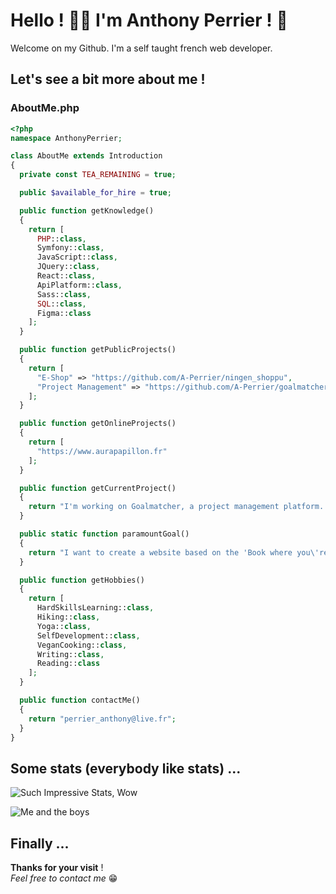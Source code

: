# Hello ! 🙏🏻 I'm Anthony Perrier ! 👋

Welcome on my Github.
I'm a self taught french web developer.

## Let's see a bit more about me !

### AboutMe.php
```php
<?php
namespace AnthonyPerrier;

class AboutMe extends Introduction
{
  private const TEA_REMAINING = true;

  public $available_for_hire = true;

  public function getKnowledge()
  {
    return [
      PHP::class,
      Symfony::class,
      JavaScript::class,
      JQuery::class,
      React::class,
      ApiPlatform::class,
      Sass::class,
      SQL::class,
      Figma::class
    ];
  }

  public function getPublicProjects()
  {
    return [
      "E-Shop" => "https://github.com/A-Perrier/ningen_shoppu",
      "Project Management" => "https://github.com/A-Perrier/goalmatcher"
    ];
  }

  public function getOnlineProjects()
  {
    return [
      "https://www.aurapapillon.fr"
    ];
  }

  public function getCurrentProject()
  {
    return "I'm working on Goalmatcher, a project management platform. Check the repository !";
  }

  public static function paramountGoal()
  {
    return "I want to create a website based on the 'Book where you\'re the hero' concept, as author and developer";
  }

  public function getHobbies()
  {
    return [
      HardSkillsLearning::class,
      Hiking::class,
      Yoga::class,
      SelfDevelopment::class,
      VeganCooking::class,
      Writing::class,
      Reading::class
    ];
  }

  public function contactMe()
  {
    return "perrier_anthony@live.fr";
  }
}


```


## Some stats (everybody like stats) ...
![Such Impressive Stats, Wow](https://github-readme-stats.vercel.app/api?username=A-Perrier&hide=prs,stars&count_private=true&show_icons=true&theme=merko&custom_title=Such%20Impressive%20Stats,%20Wow)

![Me and the boys](https://github-readme-stats.vercel.app/api/top-langs/?username=A-Perrier&layout=compact&theme=merko&custom_title=Me%20and%20the%20boys)


## Finally ...
**Thanks for your visit** !  
*Feel free to contact me* 😁

<!--
**A-Perrier/A-Perrier** is a ✨ _special_ ✨ repository because its `README.md` (this file) appears on your GitHub profile.

Here are some ideas to get you started:

- 🔭 I’m currently working on ...
- 🌱 I’m currently learning ...
- 👯 I’m looking to collaborate on ...
- 🤔 I’m looking for help with ...
- 💬 Ask me about ...
- 📫 How to reach me: ...
- 😄 Pronouns: ...
- ⚡ Fun fact: ...
-->
